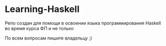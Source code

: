 # Learning-Haskell

Репо создан для помощи в освоении языка программирования Haskell во время курса ФП и не только

По всем вопросам пишите владельцу ;)

